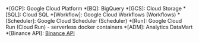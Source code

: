 *[GCP]: Google Cloud Platform
*[BQ]: BigQuery
*[GCS]: Cloud Storage
*[SQL]: Cloud SQL
*[Workflow]: Google Cloud Workflows (Workflows)
*[Scheduler]: Google Cloud Scheduler (Scheduler)
*[Run]: Google Cloud Run (Cloud Run) - serverless docker containers
*[ADM]: Analytics DataMart
*[Binance API]: [Binance API](https://binance-docs.github.io/apidocs/spot/en/#kline-candlestick-data)